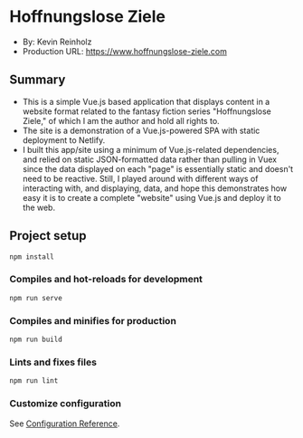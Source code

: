 # Hoffnungslose Ziele
+ By: Kevin Reinholz
+ Production URL: <https://www.hoffnungslose-ziele.com>

## Summary
+ This is a simple Vue.js based application that displays content in a website format related to the fantasy fiction series "Hoffnungslose Ziele," of which I am the author and hold all rights to.
+ The site is a demonstration of a Vue.js-powered SPA with static deployment to Netlify.
+ I built this app/site using a minimum of Vue.js-related dependencies, and relied on static JSON-formatted data rather than pulling in Vuex since the data displayed on each "page" is essentially static and doesn't need to be reactive. Still, I played around with different ways of interacting with, and displaying, data, and hope this demonstrates how easy it is to create a complete "website" using Vue.js and deploy it to the web.

## Project setup
```
npm install
```

### Compiles and hot-reloads for development
```
npm run serve
```

### Compiles and minifies for production
```
npm run build
```

### Lints and fixes files
```
npm run lint
```

### Customize configuration
See [Configuration Reference](https://cli.vuejs.org/config/).
